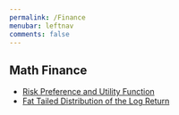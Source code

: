 ```yaml
---
permalink: /Finance
menubar: leftnav
comments: false
---
```

## Math Finance
- [Risk Preference and Utility Function](./utiliy_and_risk_preference.md)
- [Fat Tailed Distribution of the Log Return](./Fat_Tail_Distribution.md)
